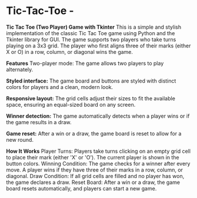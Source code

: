# Tic-Tac-Toe -

**Tic Tac Toe (Two Player) Game with Tkinter**
This is a simple and stylish implementation of the classic Tic Tac Toe game using Python and the Tkinter library for GUI. The game supports two players who take turns playing on a 3x3 grid. The player who first aligns three of their marks (either X or O) in a row, column, or diagonal wins the game.

**Features**
Two-player mode: The game allows two players to play alternately.

**Styled interface:** The game board and buttons are styled with distinct colors for players and a clean, modern look.

**Responsive layout:** The grid cells adjust their sizes to fit the available space, ensuring an equal-sized board on any screen.

**Winner detection:** The game automatically detects when a player wins or if the game results in a draw.

**Game reset:** After a win or a draw, the game board is reset to allow for a new round.

**How It Works**
Player Turns: Players take turns clicking on an empty grid cell to place their mark (either 'X' or 'O'). The current player is shown in the button colors.
Winning Condition: The game checks for a winner after every move. A player wins if they have three of their marks in a row, column, or diagonal.
Draw Condition: If all grid cells are filled and no player has won, the game declares a draw.
Reset Board: After a win or a draw, the game board resets automatically, and players can start a new game.
